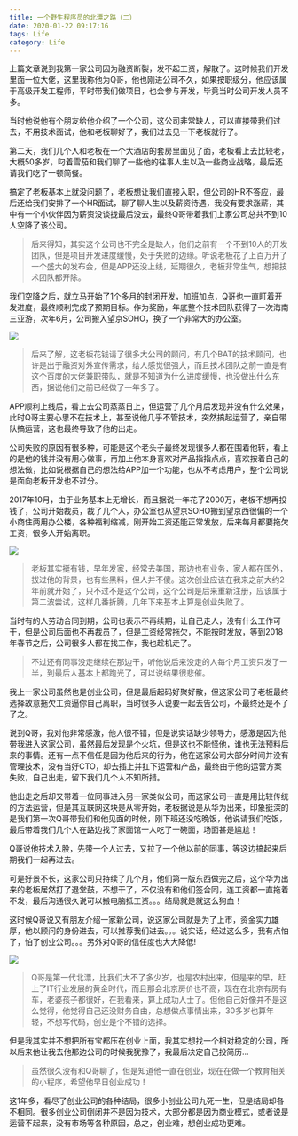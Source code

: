 ```yaml
---
title: 一个野生程序员的北漂之路（二）
date: 2020-01-22 09:17:16
tags: Life
category: Life
---
```


上篇文章说到我第一家公司因为融资断裂，发不起工资，解散了。这时候我们开发里面一位大佬，这里我称他为Q哥，他也刚进公司不久，如果按职级分，他应该属于高级开发工程师，平时带我们做项目，也会参与开发，毕竟当时公司开发人员不多。

当时他说他有个朋友给他介绍了一个公司，这公司非常缺人，可以直接带我们过去，不用技术面试，他和老板聊好了，我们过去见一下老板就行了。

<!--more-->

第二天，我们几个人和老板在一个大酒店的套房里面见了面，老板看上去比较老，大概50多岁，叼着雪茄和我们聊了一些他的往事人生以及一些商业战略，最后还请我们吃了一顿简餐。

搞定了老板基本上就没问题了，老板想让我们直接入职，但公司的HR不答应，最后还给我们安排了一个HR面试，聊了聊人生以及薪资待遇，我没有要求涨薪，其中有一个小伙伴因为薪资没谈拢最后没去，最终Q哥带着我们上家公司总共不到10人空降了该公司。

>后来得知，其实这个公司也不完全是缺人，他们之前有一个不到10人的开发团队，但是项目开发进度缓慢，处于失败的边缘。听说老板花了上百万开了一个盛大的发布会，但是APP还没上线，延期很久，老板非常生气，想把技术团队都开除。

我们空降之后，就立马开始了1个多月的封闭开发，加班加点，Q哥也一直盯着开发进度，最终顺利完成了预期目标。作为奖励，年底整个技术团队获得了一次海南三亚游，次年6月，公司搬入望京SOHO，换了一个非常大的办公室。

<img src="/images/2020/2020-01-03-1.jpg" /> 

>后来了解，这老板花钱请了很多大公司的顾问，有几个BAT的技术顾问，也许是出于融资对外宣传需求，给人感觉很强大，而且技术团队之前一直是有这个百度的大佬兼职带队，就是不知道为什么进度缓慢，也没做出什么东西，据说他们之前已经做了一年多了。

APP顺利上线后，看上去公司蒸蒸日上，但运营了几个月后发现并没有什么效果，此时Q哥主要心思不在技术上，甚至说他几乎不管技术，突然搞起运营了，亲自带队搞运营，这也最终导致了他的出走。

公司失败的原因有很多种，可能是这个老头子最终发现很多人都在围着他转，看上的是他的钱并没有用心做事，再加上他本身喜欢对产品指指点点，喜欢按着自己的想法做，比如说根据自己的想法给APP加一个功能，也从不考虑用户，整个公司说是面向老板开发也不过分。

2017年10月，由于业务基本上无增长，而且据说一年花了2000万，老板不想再投钱了，公司开始裁员，裁了几个人，办公室也从望京SOHO搬到望京西很偏的一个小商住两用办公楼，各种福利缩减，刚开始工资还能正常发放，后来每月都要拖欠工资，很多人开始离职。

<img src="/images/2020/2020-01-04-1.jpg" /> 

>老板其实挺有钱，早年发家，经常去美国，那边也有业务，家人都在国外，拔过他的背景，也有些黑料，但人并不傻。这次创业应该在我来之前大约2年前就开始了，只不过不是这个公司，这个公司是后来重新注册，应该属于第二波尝试，这样几番折腾，几年下来基本上算是创业失败了。

当时有的人劳动合同到期，公司也表示不再续期，让自己走人，没有什么工作可干，但是公司后面也不再裁员了，但是工资经常拖欠，不能按时发放，等到2018年春节之后，公司很多人都在找工作，我也趁机走了。

>不过还有同事没走继续在那边干，听他说后来没走的人每个月工资只发了一半，到最后人基本上都跑光了，可以说结果很悲催。

我上一家公司虽然也是创业公司，但是最后起码好聚好散，但这家公司了老板最终选择故意拖欠工资逼你自己离职，当时很多人说要一起去告公司，不最终还是不了了之。

说到Q哥，我对他非常感激，他人很不错，但是说实话缺少领导力，感激是因为他带我进入这家公司，虽然最后发现是个火坑，但是这也不能怪他，谁也无法预料后来的事情。还有一点不信任是因为他后来的行为，他在这家公司大部分时间并没有管理技术，没有当好CTO，却去插上并扛下运营和产品，最终由于他的运营方案失败，自己出走，留下我们几个人不知所措。

他出走之后却又带着一位同事进入另一家类似公司，而这家公司一直是用比较传统的方法运营，但是其互联网这块是从零开始，老板据说是从华为出来，印象挺深的是我们第一次Q哥带我们和他见面的时候，刚下班还没吃晚饭，他说请我们吃饭，最后带着我们几个人在路边找了家面馆一人吃了一碗面，场面甚是尴尬！

Q哥说他技术入股，先带一个人过去，又拉了一个他以前的同事，等这边搞起来后期我们一起再过去。

可是好景不长，这家公司只持续了几个月，他们第一版东西做完之后，这个华为出来的老板居然打了退堂鼓，不想干了，不仅没有和他们签合同，连工资都一直拖着不发，最后沟通很久说可以搬电脑抵工资。。。结局就是就这么狗血！

这时候Q哥说又有朋友介绍一家新公司，说这家公司就是为了上市，资金实力雄厚，他以顾问的身份进去，可以推荐我们进去。。。说实话，经过这么多，我有点怕了，怕了创业公司。。。另外对Q哥的信任度也大大降低!

<img src="/images/2020/2020-01-17.jpg" /> 

>Q哥是第一代北漂，比我们大不了多少岁，也是农村出来，但是来的早，赶上了IT行业发展的黄金时代，而且那会北京房价也不高，现在在北京有房有车，老婆孩子都很好，在我看来，算上成功人士了。但他自己好像并不是这么觉得，他觉得自己还没财务自由，总想做点事情出来，30多岁也算年轻，不想写代码，创业是个不错的选择。

但是我其实并不想把所有宝都压在创业上面，我其实想找一个相对稳定的公司，所以后来他让我去他那边公司的时候我犹豫了，我最后决定自己投简历...

>虽然很久没有和Q哥聊了，但是知道他一直在创业，现在在做一个教育相关的小程序，希望他早日创业成功！

这1年多，看尽了创业公司的各种结局，很多小创业公司九死一生，但是结局却各不相同。很多创业公司倒闭并不是因为技术，大部分都是因为商业模式，或者说是运营不起来，没有市场等各种原因，总之，创业难，想创业成功更难。
